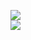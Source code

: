 [![](https://img.shields.io/badge/Made%20With-Github%20Spray-lightgrey.svg?style=for-the-badge&logo=github)](https://github.com/Annihil/github-spray#23119)  
[![](https://i.imgur.com/2DrTn0Z.gif)](https://github.com/Annihil/github-spray)